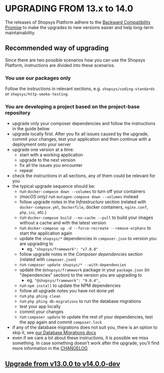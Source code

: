 # UPGRADING FROM 13.x to 14.0
The releases of Shopsys Platform adhere to the [Backward Compatibility Promise](https://docs.shopsys.com/en/latest/contributing/backward-compatibility-promise/) to make the upgrades to new versions easier and help long-term maintainability.

## Recommended way of upgrading
Since there are two possible scenarios how you can use the Shopsys Platform, instructions are divided into these scenarios.

### You use our packages only
Follow the instructions in relevant sections, e.g. `shopsys/coding-standards` or `shopsys/http-smoke-testing`.

### You are developing a project based on the project-base repository
* upgrade only your composer dependencies and follow the instructions in the guide below
* upgrade locally first. After you fix all issues caused by the upgrade, commit your changes, test your application and then continue with a deployment onto your server
* upgrade one version at a time:
    * start with a working application
    * upgrade to the next version
    * fix all the issues you encounter
    * repeat
* check the instructions in all sections, any of them could be relevant for you
* the typical upgrade sequence should be:
    * run `docker-compose down --volumes` to turn off your containers
    * *(macOS only)* run `mutagen-compose down --volumes` instead
    * follow upgrade notes in the *Infrastructure* section (related with `docker-compose.yml`, `Dockerfile`, docker containers, `nginx.conf`, `php.ini`, etc.)
    * run `docker-compose build --no-cache --pull` to build your images without a cache and with the latest version
    * run `docker-compose up -d --force-recreate --remove-orphans` to start the application again
    * update the `shopsys/*` dependencies in `composer.json` to version you are upgrading to
        * eg. `"shopsys/framework": "v7.0.0"`
    * follow upgrade notes in the *Composer dependencies* section (related with `composer.json`)
    * run `composer update shopsys/* --with-dependencies`
    * update the `@shopsys/framework` package in your `package.json` (in "dependencies" section) to the version you are upgrading to
        * eg. `"@shopsys/framework": "9.0.4",`
    * run `npm install` to update the NPM dependencies
    * follow all upgrade notes you have not done yet
    * run `php phing clean`
    * run `php phing db-migrations` to run the database migrations
    * test your app locally
    * commit your changes
    * run `composer update` to update the rest of your dependencies, test the app again and commit `composer.lock`
* if any of the database migrations does not suit you, there is an option to skip it, see [our Database Migrations docs](https://docs.shopsys.com/en/latest/introduction/database-migrations/#reordering-and-skipping-migrations)
* even if we care a lot about these instructions, it is possible we miss something. In case something doesn't work after the upgrade, you'll find more information in the [CHANGELOG](CHANGELOG-14.0.md)

<!-- Insert upgrade instructions in the following format:
- general instruction ([#<PR number>](https://github.com/shopsys/shopsys/pull/<PR number>))
    - additional instructions
    - see #project-base-diff to update your project
-->

## [Upgrade from v13.0.0 to v14.0.0-dev](https://github.com/shopsys/shopsys/compare/v13.0.0...14.0)
